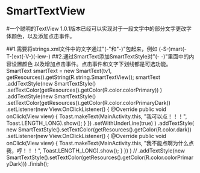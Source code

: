 # SmartTextView

#一个聪明的TextView 1.0.1版本已经可以实现对于一段文字中的部分文字更改字体颜色，以及添加点击事件。

##1.需要将strings.xml文件中的文字通过"(-"和"-)"包起来，例如 <string name="SmartTextView">(-S-)mart(-T-)ext(-V-)(-iew-)</string>
##2.通过SmartText添加SmartTextStyle对"(-  -)"里面中的内容设置颜色 以及增加点击事件。点击事件和文字下划线都是可选功能。
SmartText smartText = new SmartText(tv1, getResources().getString(R.string.SmartTextView));
        smartText
                .addTextStyle(new SmartTextStyle()
                                .setTextColor(getResources().getColor(R.color.colorPrimary))
                )
                .addTextStyle(new SmartTextStyle()
                        .setTextColor(getResources().getColor(R.color.colorPrimaryDark))
                        .setListener(new View.OnClickListener() {
                            @Override
                            public void onClick(View view) {
                                Toast.makeText(MainActivity.this, "我可以点！！！", Toast.LENGTH_LONG).show();
                            }
                        })
                        .setWithUnderLine(true)
                )
                .addTextStyle(
                        new SmartTextStyle().setTextColor(getResources().getColor(R.color.dark))
                        .setListener(new View.OnClickListener() {
                            @Override
                            public void onClick(View view) {
                                Toast.makeText(MainActivity.this, "我不能点啊为什么点我，哼！！！", Toast.LENGTH_LONG).show();
                            }
                        })
                )
//                .addTextStyle(new SmartTextStyle().setTextColor(getResources().getColor(R.color.colorPrimaryDark)))
                .finish();
